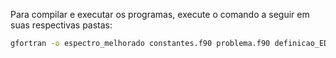 Para compilar e executar os programas, execute o comando a seguir em suas respectivas pastas:
```bash
gfortran -o espectro_melhorado constantes.f90 problema.f90 definicao_EDO.f90 integrador_rk4.f90 atirador.f90 modulo_bisseccao.f90 espectro_melhorado.f90 solucao.f90 main_melhorado.f90 && ./espectro_melhorado
```
